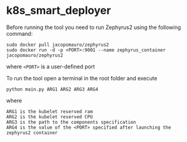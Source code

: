 # k8s_smart_deployer


Before running the tool you need to run Zephyrus2 using the following command:

```
sudo docker pull jacopomauro/zephyrus2
sudo docker run -d -p <PORT>:9001 --name zephyrus_container jacopomauro/zephyrus2
```
where ```<PORT>``` is a user-defined port

To run the tool open a terminal in the root folder and execute 
```
python main.py ARG1 ARG2 ARG3 ARG4
```
where

```
ARG1 is the kubelet reserved ram
ARG2 is the kubelet reserved CPU
ARG3 is the path to the components specification
ARG4 is the value of the <PORT> specified after launching the zephyrus2 container
```
